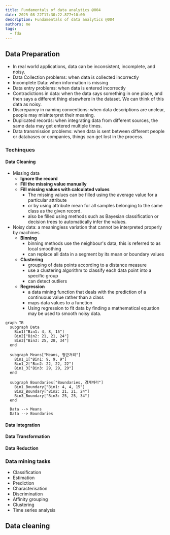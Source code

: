 ```yaml
---
title: Fundamentals of data analytics @004
date: 2025-08-22T17:30:22.877+10:00
description: Fundamentals of data analytics @004
authors: me
tags:
  - fda
---
```


## Data Preparation

- In real world applications, data can be inconsistent, incomplete, and noisy.
- Data Collection problems: when data is collected incorrectly
- Incomplete Data: when information is missing
- Data entry problems: when data is entered incorrectly
- Contradictions in data: when the data says something in one place, and then says a different thing elsewhere in the dataset. We can think of this data as noisy.
- Discrepancy in naming conventions: when data descriptions are unclear, people may misinterpret their meaning.
- Duplicated records: when integrating data from different sources, the same data may get entered multiple times.
- Data transmission problems: when data is sent between different people or databases or companies, things can get lost in the process.

### Techinques

#### Data Cleaning

- Missing data
  - **Ignore the record**
  - **Fill the missing value manually**
  - **Fill missing values with calculated values**
    - The missing values can be filled using the average value for a particular attribute
    - or by using attribute mean for all samples belonging to the same class as the given record.
    - also be filled using methods such as Bayesian classification or decision trees to automatically infer the values.
- Noisy data: a meaningless variation that cannot be interpreted properly by machines
  - **Binning**
    - binning methods use the neighbour's data, this is referred to as local smoothing
    - can replace all data in a segment by its mean or boundary values
  - **Clustering**
    - grouping of data points according to a distance measure
    - use a clustering algorithm to classify each data point into a specific group
    - can detect outliers
  - **Regression**
    - a data mining function that deals with the prediction of a continuous value rather than a class
    - maps data values to a function
    - Using regression to fit data by finding a mathematical equation may be used to smooth noisy data.

```mermaid
graph TB
  subgraph Data
    Bin1["Bin1: 4, 8, 15"]
    Bin2["Bin2: 21, 21, 24"]
    Bin3["Bin3: 25, 28, 34"]
  end

  subgraph Means["Means, 평균처리"]
    Bin1_1["Bin1: 9, 9, 9"]
    Bin1_2["Bin2: 22, 22, 22"]
    Bin1_3["Bin3: 29, 29, 29"]
  end

  subgraph Boundaries["Boundaries, 경계처리"]
    Bin1_Boundary["Bin1: 4, 4, 15"]
    Bin2_Boundary["Bin2: 21, 21, 24"]
    Bin3_Boundary["Bin3: 25, 25, 34"]
  end

  Data --> Means
  Data --> Boundaries
```

#### Data Integration

#### Data Transformation

#### Data Reduction

### Data mining tasks

- Classification
- Estimation
- Prediction
- Characterisation
- Discrimination
- Affinity grouping
- Clustering
- Time series analysis

## Data cleaning
